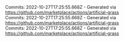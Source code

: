 Commits: 2022-10-27T17:25:55.668Z - Generated via https://github.com/marketplace/actions/artificial-grass
<br>
Commits: 2022-10-27T17:25:55.668Z - Generated via https://github.com/marketplace/actions/artificial-grass
<br>
Commits: 2022-10-27T17:25:55.668Z - Generated via https://github.com/marketplace/actions/artificial-grass
<br>
